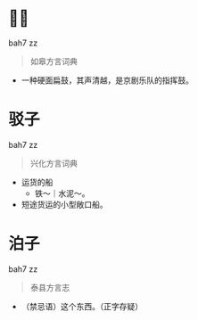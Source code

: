 # 𠺣子
bah7 zz
> 如皋方言词典
- 一种硬面扁鼓，其声清越，是京剧乐队的指挥鼓。

# 驳子
bah7 zz
> 兴化方言词典
- 运货的船
  - 铁～｜水泥～。
- 短途货运的小型敞口船。

# 泊子
bah7 zz
> 泰县方言志
- （禁忌语）这个东西。（正字存疑）
